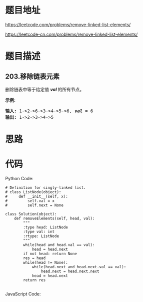 # 题目地址
https://leetcode.com/problems/remove-linked-list-elements/

https://leetcode-cn.com/problems/remove-linked-list-elements/
# 题目描述
## 203.移除链表元素
<p>删除链表中等于给定值&nbsp;<strong><em>val&nbsp;</em></strong>的所有节点。</p>

<p><strong>示例:</strong></p>

<pre><strong>输入:</strong> 1-&gt;2-&gt;6-&gt;3-&gt;4-&gt;5-&gt;6, <em><strong>val</strong></em> = 6
<strong>输出:</strong> 1-&gt;2-&gt;3-&gt;4-&gt;5
</pre>

# 思路

# 代码
Python Code:

```
# Definition for singly-linked list.
# class ListNode(object):
#     def __init__(self, x):
#         self.val = x
#         self.next = None

class Solution(object):
    def removeElements(self, head, val):
        """
        :type head: ListNode
        :type val: int
        :rtype: ListNode
        """
        while(head and head.val == val):
            head = head.next
        if not head: return None
        res = head
        while(head != None):
            while(head.next and head.next.val == val):
                head.next = head.next.next
            head = head.next
        return res
                
```
JavaScript Code:

```

```
